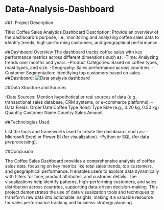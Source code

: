# Data-Analysis-Dashboard

##1. Project Description

Title: Coffee Sales Analytics Dashboard
Description: Provide an overview of the dashboard's purpose, i.e., monitoring and analyzing coffee sales data to identify trends, high-performing customers, and geographical performance.

##Dashboard Overview
The dashboard tracks coffee sales with key performance metrics across different dimensions such as:
-Time: Analyzing trends over months and years.
-Product Categories: Based on coffee types, roast types, and size.
-Geography: Sales performance across countries.
-Customer Segmentation: Identifying top customers based on sales.
##Dashboard:
![Data analysis dashboard](https://github.com/user-attachments/assets/a00df3df-171c-4cb2-bbd0-ff290909ac21)

##Data Structure and Sources

-Data Sources: Mention hypothetical or real sources of data (e.g., transactional sales database, CRM systems, or e-commerce platforms).
-Data Fields:
Order Date
Coffee Type
Roast Type
Size (e.g., 0.20 kg, 0.50 kg)
Quantity
Customer Name
Country
Sales Amount

##Technologies Used

List the tools and frameworks used to create the dashboard, such as:
-Microsoft Excel or Power BI (for visualization).
-Python or SQL (for data preprocessing).

##Conclusion 

The Coffee Sales Dashboard provides a comprehensive analysis of coffee sales data, focusing on key metrics like total sales trends, top customers, and geographical performance. It enables users to explore data dynamically with filters for time, product attributes, and customer details. The visualizations help identify patterns, high-performing customers, and sales distribution across countries, supporting data-driven decision-making. This project demonstrates the use of data visualization tools and techniques to transform raw data into actionable insights, making it a valuable resource for sales performance tracking and business strategy planning.


